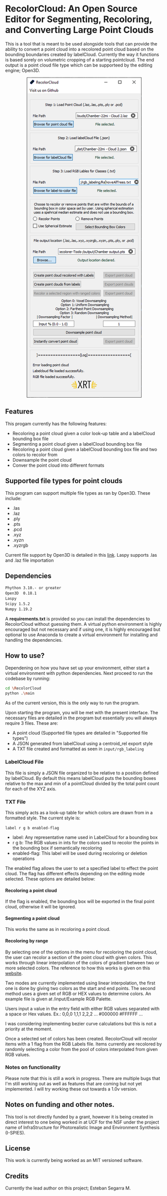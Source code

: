 # RecolorCloud: An Open Source Editor for Segmenting, Recoloring, and Converting Large Point Clouds

This is a tool that is meant to be used alongside tools that can provide the ability to convert a point cloud into a recolored point cloud based on the bounding boundaries created by labelCloud. Currently the way it functions is based sorely on volumetric cropping of a starting pointcloud. The end output is a point cloud file type which can be supporteed by the editing engine; Open3D. 

<p align="Center">
    <img src="https://github.com/xrtlab/RecolorCloud/blob/ac7d343452a364731b757f0c1b55a8722b6739fa/Images/RecolorCloud%20Reworked.PNG"/>
</p>


## Features

This progam currently has the following features:

- Recoloring a point cloud given a color look-up table and a labelCloud bounding box file
- Segmenting a point cloud given a labelCloud bounding box file
- Recoloring a point cloud given a labelCloud bounding box file and two colors to recolor from
- Downsample the point cloud
- Conver the point cloud into different formats

## Supported file types for point clouds

This program can support multiple file types as ran by Open3D. These include: 
- .las
- .laz
- .ply
- .pts
- .pcd
- .xyz
- .xyzn
- .xyzrgb

Current file support by Open3D is detailed in this [link](http://www.open3d.org/docs/release/tutorial/geometry/file_io.html?highlight=pts). Laspy supports .las and .laz file importation


## Dependencies

``` bash
Phython 3.10.- or greater
Open3D  0.18.1
Laspy
Scipy 1.5.2
Numpy 1.19.2

```

A **requirements.txt** is provided so you can install the dependencies to RecolorCloud without guessing them. A virtual python environment is highly encouraged but not necessary and if using one, it is highly encouraged but optional to use Anaconda to create a virtual environment for installing and handling the dependencies. 

## How to use?

Dependening on how you have set up your environment, either start a virtual environment with python dependencies. Next proceed to run the codebase by running: 

``` bash
cd \RecolorCloud
python .\main
```

As of the current version, this is the only way to run the program.

Upon starting the program, you will be met with the present interface. The necessary files are detailed in the program but essentially you will always require 3 files. These are:

- A point cloud (Supported file types are detailed in "Supported file types")
- A JSON generated from labelCloud using a centroid_rel export style
- A TXT file created and formatted as seen in `input/rgb_labeling` 

### LabelCloud File

This file is simply a JSON file organized to be relative to a position defined by labelCloud. By default this means labelCloud puts the bounding boxes relative to the max and min of a pointCloud divided by the total point count for each of the XYZ axis. 

### TXT File

This simply acts as a look-up table for which colors are drawn from in a formatted style. The current style is: 

`label r g b enabled-flag`

- label: Any representative name used in LabelCloud for a bounding box
- r g b: The RGB values in ints for the colors used to recolor the points in the bounding box if semantically recoloring
- enabled-flag: This label will be used during recoloring or deletion operations 

The enabled flag allows the user to set a specified label to effect the point cloud. The flag has different effects depending on the editing mode selected. These options are detailed below:

#### Recoloring a point cloud 
If the flag is enabled, the bounding box will be exported in the final point cloud, otherwise it will be ignored. 

#### Segmenting a point cloud
This works the same as in recoloring a point cloud.

#### Recoloring by range 

By selecting one of the options in the menu for recoloring the point cloud, the user can recolor a section of the point cloud with given colors. This works through linear interpolation of the colors of gradient between two or more selected colors. The reference to how this works is given on this [website](https://bsouthga.dev/posts/color-gradients-with-python).

Two modes are currently implemented using linear interpolation, the first one is done by giving two colors as the start and end points. The second method uses a given set of RGB or HEX values to determine colors. An example file is given at /input/Example RGB Palette. 

Users input a value in the entry field with either RGB values separated with a space or Hex values. 
Ex.: 
0,0,0 1,1,1 2,2,2 ... 
#000000 #FFFFFF ...

I was considering implementing bezier curve calculations but this is not a priority at the moment. 

Once a selected set of colors has been created. RecolorCloud will recolor items with a 1 flag from the RGB Labels file. Items currently are recolored by randomly selecting a color from the pool of colors interpolated from given RGB values. 

### Notes on functionality

Please note that this is still a work in progress. There are multiple bugs that I'm still working out as well as features that are coming but not yet implemented. I will try working these out towards a 1.0v version. 

## Notes on funding and other notes. 

This tool is not directly funded by a grant, however it is being created in direct interest to one being worked in at UCF for the NSF under the project name of InfraStructure for Photorealistic Image and Environment Synthesis (I-SPIES).

## License

This work is currently being worked as an MIT versioned software. 

## Credits

Currently the lead author on this project; Esteban Segarra M. 
